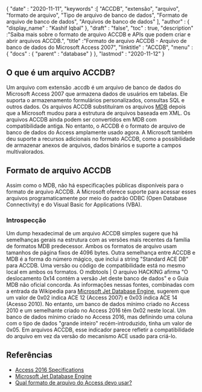 {
  "date" : "2020-11-11",
  "keywords" :[ "ACCDB", "extensão", "arquivo", "formato de arquivo", "Tipo de arquivo de banco de dados", "Formato de arquivo de banco de dados", "Arquivos de banco de dados" ],
  "author" : {
    "display_name" : "Kashif Iqbal"
},
  "draft" : "false",
  "toc" : true,
  "description" :"Saiba mais sobre o formato de arquivo ACCDB e APIs que podem criar e abrir arquivos ACCDB.",
  "title" :"Formato de arquivo ACCDB - Arquivo de banco de dados do Microsoft Access 2007",
  "linktitle" : "ACCDB",
  "menu" : {
    "docs" : {
      "parent" : "database"
}
},
  "lastmod" : "2020-11-12"
}

## O que é um arquivo ACCDB?

Um arquivo com extensão .accdb é um arquivo de banco de dados do Microsoft Access 2007 que armazena dados de usuários em tabelas. Ele suporta o armazenamento formulários personalizados, consultas SQL e outros dados. Os arquivos ACCDB substituíram os arquivos [MDB](/pt/database/mdb/) depois que a Microsoft mudou para a estrutura de arquivos baseada em XML. Os arquivos ACCDB ainda podem ser convertidos em MDB com compatibilidade antiga. No entanto, o ACCDB é o formato de arquivo de banco de dados do Access amplamente usado agora. A Microsoft também deu suporte a recursos adicionais no formato ACCDB, como a possibilidade de armazenar anexos de arquivos, dados binários e suporte a campos multivalorados.

## Formato de arquivo ACCDB

Assim como o MDB, não há especificações públicas disponíveis para o formato de arquivo ACCDB. A Microsoft oferece suporte para acessar esses arquivos programaticamente por meio do padrão ODBC (Open Database Connectivity) e do Visual Basic for Applications (VBA).

### Introspecção

Um dump hexadecimal de um arquivo ACCDB simples sugere que há semelhanças gerais na estrutura com as versões mais recentes da família de formatos MDB predecessor. Ambos os formatos de arquivo usam tamanhos de página fixos de 4096 bytes. Outra semelhança entre ACCDB e MDB é a forma do número mágico, que inclui a string "Standard ACE DB" para ACCDB. Uma versão ou código de compatibilidade está no mesmo local em ambos os formatos. O mdbtools | O arquivo HACKING afirma "O deslocamento 0x14 contém a versão Jet deste banco de dados" e o Guia MDB não oficial concorda. As informações nessas fontes, combinadas com a entrada da Wikipedia para [Microsoft Jet Database Engine](https://en.wikipedia.org/wiki/Microsoft_Jet_Database_Engine), sugerem que um valor de 0x02 indica ACE 12 (Access 2007) e 0x03 indica ACE 14 (Acesso 2010). No entanto, um banco de dados mínimo criado no Access 2010 e um semelhante criado no Access 2016 têm 0x02 neste local. Um banco de dados mínimo criado no Access 2016, mas definindo uma coluna com o tipo de dados "grande inteiro" recém-introduzido, tinha um valor de 0x05. Em arquivos ACCDB, esse indicador parece refletir a compatibilidade do arquivo em vez da versão do mecanismo ACE usado para criá-lo.

## Referências

* [Access 2016 Specifications](https://support.microsoft.com/en-us/office/access-specifications-0cf3c66f-9cf2-4e32-9568-98c1025bb47c)
* [Microsoft Jet Database Engine](https://en.wikipedia.org/wiki/Microsoft_Jet_Database_Engine)
* [Qual formato de arquivo do Access devo usar?](https://support.microsoft.com/en-us/office/which-access-file-format-should-i-use-012d9ab3-d14c-479e-b617-be66f9070b41?ui=en-us&rs=en-us&ad=us)
